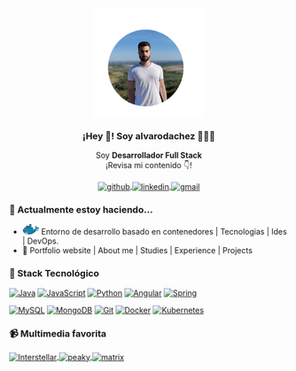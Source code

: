 <p align="center" width="500">
   <img align="center" width="200" src="./src/profile-github.png" />
   <h3 align="center">¡Hey 👋! Soy alvarodachez 👨🏻‍💻</h3>
</p>

<p align="center">Soy <strong>Desarrollador Full Stack</strong><br />¡Revisa mi contenido 👇!</p>

<p align="center">
   <a href="https://github.com/alvarodachez" target="blank">
    <img align="center" src="https://img.shields.io/badge/-Github-000?style=flat&logo=Github&logoColor=white" alt="github"/>
  </a>
   <a href="https://www.linkedin.com/in/%C3%A1lvaro-rueda-s%C3%A1nchez-6812511a0" target="blank">
    <img align="center" src="https://img.shields.io/badge/-LinkedIn-blue?style=flat&logo=Linkedin&logoColor=white" alt="linkedin"/>
  </a>
   <a href="mailto:alvaro.rueda.sanchez.corp@gmail.com" target="blank">
    <img align="center" src="https://img.shields.io/badge/-Gmail-c14438?style=flat&logo=Gmail&logoColor=white" alt="gmail"/>
  </a>
</p>

### 📝 Actualmente estoy haciendo... 
-  <a href="https://www.docker.com/" title="Docker"><img src="src/docker.png" width="30px"/></a> Entorno de desarrollo basado en contenedores | Tecnologias | Ides | DevOps.
- 🔨 Portfolio website | About me | Studies | Experience | Projects 

### 🔧 Stack Tecnológico
[![Java](https://img.shields.io/badge/Java-orange?style=flat-square&logo=java)](https://www.oracle.com/java/technologies/downloads/)
[![JavaScript](https://img.shields.io/badge/-JavaScript-%23F7DF1C?style=flat-square&logo=javascript&logoColor=000000&labelColor=%23F7DF1C&color=%23FFCE5A)](https://www.javascript.com/)
[![Python](https://img.shields.io/badge/-Python-3776AB?style=flat-square&logo=python&logoColor=ffffff)](https://www.python.org/)
[![Angular](https://img.shields.io/badge/Angular-DD0031?style=for-the-badge&logo=angular&logoColor=white)](https://angular.io/)
[![Spring](https://img.shields.io/badge/Spring-6DB33F?style=for-the-badge&logo=spring&logoColor=white)](https://spring.io/)


[![MySQL](https://img.shields.io/badge/-MySQL-4479A1?style=flat-square&logo=MySQL&logoColor=ffffff)](https://www.mysql.com/)
[![MongoDB](https://img.shields.io/badge/-MongoDB-47A248?style=flat-square&logo=MongoDB&logoColor=ffffff)](https://www.mongodb.com/)
[![Git](https://img.shields.io/badge/-Git-%23F05032?style=flat-square&logo=git&logoColor=%23ffffff)](https://git-scm.com/)
[![Docker](https://img.shields.io/badge/-Docker-2496ED?style=flat-square&logo=docker&logoColor=ffffff)](https://www.docker.com/)
[![Kubernetes](https://img.shields.io/badge/-Kubernetes-326CE5?style=flat-square&logo=Kubernetes&logoColor=ffffff)](https://kubernetes.io/)

### 📹 Multimedia favorita
<a href='#' target='_blank'>
  <img align="center" width='30%' src='https://images7.alphacoders.com/550/thumb-1920-550739.jpg' alt='Interstellar' />
</a>
<a href='#' target='_blank'>
  <img align="center" width='30%' src='https://www.nawpic.com/media/2020/peaky-blinders-nawpic-7.jpg' alt='peaky' />
</a>
<a href='#' target='_blank'>
  <img align="center" width='30%' src='https://sm.ign.com/ign_es/screenshot/default/matrixi1_ygaf.jpg' alt='matrix' />
</a>
<!--
**alvarodachez/alvarodachez** is a ✨ _special_ ✨ repository because its `README.md` (this file) appears on your GitHub profile.

Here are some ideas to get you started:

- 🔭 I’m currently working on ...
- 🌱 I’m currently learning ...
- 👯 I’m looking to collaborate on ...
- 🤔 I’m looking for help with ...
- 💬 Ask me about ...
- 📫 How to reach me: ...
- 😄 Pronouns: ...
- ⚡ Fun fact: ...
-->
